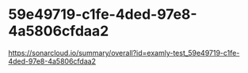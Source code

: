 # 59e49719-c1fe-4ded-97e8-4a5806cfdaa2
https://sonarcloud.io/summary/overall?id=examly-test_59e49719-c1fe-4ded-97e8-4a5806cfdaa2
